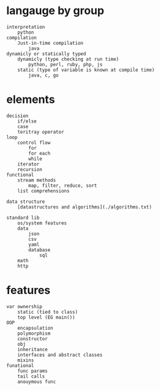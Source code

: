 # langauge by group
    interpretation
        python
    compilation
        Just-in-time compilation
            java
    dynamicly or statically typed         
        dynamicly (type checking at run time)
            python, perl, ruby, php, js
        static (type of variable is known at compile time)
            java, c, go
# elements
    decision
        if/else 
        case
        teritray operator
    loop
        control flow
            for
            for each
            while
        iterator
        recursion
    functional
        stream methods
            map, filter, reduce, sort
        list comprehensions

    data structure
        [datastructures and algorithms](./algorithms.txt)

    standard lib
        os/system features
        data
            json
            csv
            yaml
            database
                sql
        math 
        http

# features
    var ownership
        static (tied to class)
        top level (EG main())
    OOP
        encapsulation
        polymorphism
        constructor
        obj
        inheritance
        interfaces and abstract classes
        mixins
    funational 
        func params
        tail calls
        anouymous func
